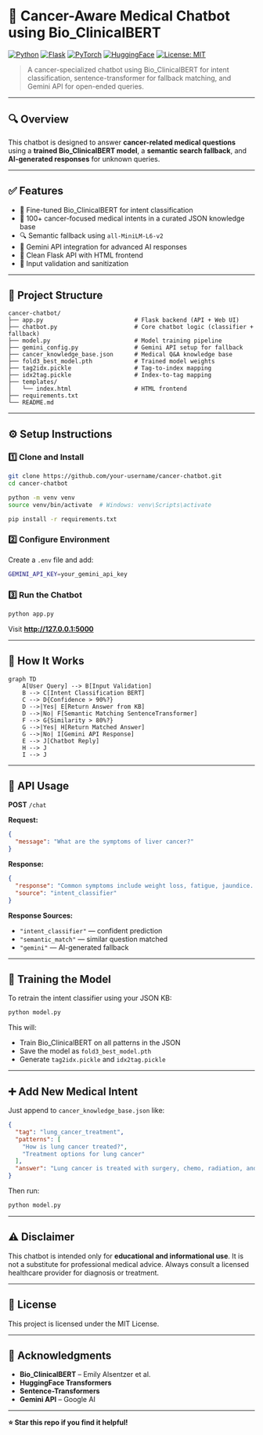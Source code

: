 # 🧠 Cancer-Aware Medical Chatbot using Bio_ClinicalBERT

[![Python](https://img.shields.io/badge/Python-3.8%2B-blue.svg)](https://www.python.org/downloads/)
[![Flask](https://img.shields.io/badge/Flask-2.0%2B-green.svg)](https://flask.palletsprojects.com/)
[![PyTorch](https://img.shields.io/badge/PyTorch-1.9%2B-red.svg)](https://pytorch.org/)
[![HuggingFace](https://img.shields.io/badge/🤗-Transformers-yellow.svg)](https://huggingface.co/transformers/)
[![License: MIT](https://img.shields.io/badge/License-MIT-blue.svg)](https://opensource.org/licenses/MIT)

> A cancer-specialized chatbot using Bio_ClinicalBERT for intent classification, sentence-transformer for fallback matching, and Gemini API for open-ended queries.

---

## 🔍 Overview

This chatbot is designed to answer **cancer-related medical questions** using a **trained Bio_ClinicalBERT model**, a **semantic search fallback**, and **AI-generated responses** for unknown queries.

---

## ✅ Features

- 🔬 Fine-tuned Bio_ClinicalBERT for intent classification  
- 🧠 100+ cancer-focused medical intents in a curated JSON knowledge base  
- 🔍 Semantic fallback using `all-MiniLM-L6-v2`  
- 🤖 Gemini API integration for advanced AI responses  
- 🧾 Clean Flask API with HTML frontend  
- 🔐 Input validation and sanitization  

---

## 🧱 Project Structure

```
cancer-chatbot/
├── app.py                          # Flask backend (API + Web UI)
├── chatbot.py                      # Core chatbot logic (classifier + fallback)
├── model.py                        # Model training pipeline
├── gemini_config.py                # Gemini API setup for fallback
├── cancer_knowledge_base.json      # Medical Q&A knowledge base
├── fold3_best_model.pth            # Trained model weights
├── tag2idx.pickle                  # Tag-to-index mapping
├── idx2tag.pickle                  # Index-to-tag mapping
├── templates/
│   └── index.html                  # HTML frontend
├── requirements.txt
└── README.md
```

---

## ⚙️ Setup Instructions

### 1️⃣ Clone and Install

```bash
git clone https://github.com/your-username/cancer-chatbot.git
cd cancer-chatbot

python -m venv venv
source venv/bin/activate  # Windows: venv\Scripts\activate

pip install -r requirements.txt
```

### 2️⃣ Configure Environment
Create a `.env` file and add:

```bash
GEMINI_API_KEY=your_gemini_api_key
```

### 3️⃣ Run the Chatbot
```bash
python app.py
```

Visit **http://127.0.0.1:5000**

---

## 🧠 How It Works

```mermaid
graph TD
    A[User Query] --> B[Input Validation]
    B --> C[Intent Classification BERT]
    C --> D{Confidence > 90%?}
    D -->|Yes| E[Return Answer from KB]
    D -->|No| F[Semantic Matching SentenceTransformer]
    F --> G{Similarity > 80%?}
    G -->|Yes| H[Return Matched Answer]
    G -->|No| I[Gemini API Response]
    E --> J[Chatbot Reply]
    H --> J
    I --> J
```

---

## 🧪 API Usage

**POST** `/chat`

**Request:**
```json
{
  "message": "What are the symptoms of liver cancer?"
}
```

**Response:**
```json
{
  "response": "Common symptoms include weight loss, fatigue, jaundice...",
  "source": "intent_classifier"
}
```

**Response Sources:**
- `"intent_classifier"` — confident prediction
- `"semantic_match"` — similar question matched  
- `"gemini"` — AI-generated fallback

---

## 🧠 Training the Model

To retrain the intent classifier using your JSON KB:

```bash
python model.py
```

This will:
- Train Bio_ClinicalBERT on all patterns in the JSON
- Save the model as `fold3_best_model.pth`
- Generate `tag2idx.pickle` and `idx2tag.pickle`

---

## ➕ Add New Medical Intent

Just append to `cancer_knowledge_base.json` like:

```json
{
  "tag": "lung_cancer_treatment",
  "patterns": [
    "How is lung cancer treated?",
    "Treatment options for lung cancer"
  ],
  "answer": "Lung cancer is treated with surgery, chemo, radiation, and immunotherapy."
}
```

Then run:
```bash
python model.py
```

---

## ⚠️ Disclaimer

This chatbot is intended only for **educational and informational use**. It is not a substitute for professional medical advice. Always consult a licensed healthcare provider for diagnosis or treatment.

---

## 📄 License

This project is licensed under the MIT License.

---

## 🙌 Acknowledgments

- **Bio_ClinicalBERT** – Emily Alsentzer et al.
- **HuggingFace Transformers**
- **Sentence-Transformers**
- **Gemini API** – Google AI

---

**⭐ Star this repo if you find it helpful!**

